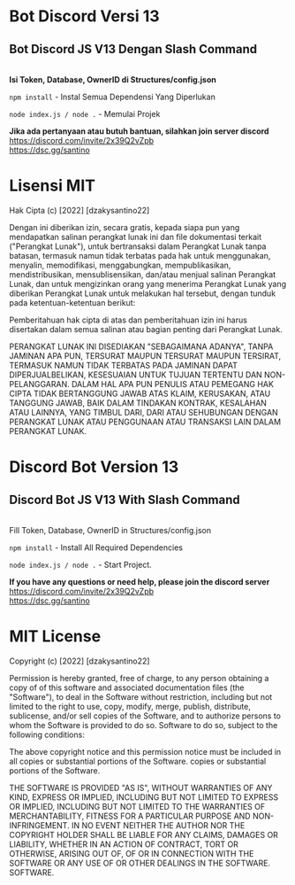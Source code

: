 # Bot Discord Versi 13

## Bot Discord JS V13 Dengan Slash Command

\
**Isi Token, Database, OwnerID di Structures/config.json**

`npm install` - Instal Semua Dependensi Yang Diperlukan

`node index.js / node .` - Memulai Projek

**Jika ada pertanyaan atau butuh bantuan, silahkan join server discord**
https://discord.com/invite/2x39Q2vZpb \
https://dsc.gg/santino

# Lisensi MIT

Hak Cipta (c) [2022] [dzakysantino22]

Dengan ini diberikan izin, secara gratis, kepada siapa pun yang mendapatkan salinan
perangkat lunak ini dan file dokumentasi terkait ("Perangkat Lunak"), untuk bertransaksi
dalam Perangkat Lunak tanpa batasan, termasuk namun tidak terbatas pada hak
untuk menggunakan, menyalin, memodifikasi, menggabungkan, mempublikasikan, mendistribusikan, mensublisensikan, dan/atau menjual
salinan Perangkat Lunak, dan untuk mengizinkan orang yang menerima Perangkat Lunak
yang diberikan Perangkat Lunak untuk melakukan hal tersebut, dengan tunduk pada ketentuan-ketentuan berikut:

Pemberitahuan hak cipta di atas dan pemberitahuan izin ini harus disertakan dalam semua
salinan atau bagian penting dari Perangkat Lunak.

PERANGKAT LUNAK INI DISEDIAKAN "SEBAGAIMANA ADANYA", TANPA JAMINAN APA PUN, TERSURAT MAUPUN
TERSURAT MAUPUN TERSIRAT, TERMASUK NAMUN TIDAK TERBATAS PADA JAMINAN DAPAT DIPERJUALBELIKAN,
KESESUAIAN UNTUK TUJUAN TERTENTU DAN NON-PELANGGARAN. DALAM HAL APA PUN
PENULIS ATAU PEMEGANG HAK CIPTA TIDAK BERTANGGUNG JAWAB ATAS KLAIM, KERUSAKAN, ATAU
TANGGUNG JAWAB, BAIK DALAM TINDAKAN KONTRAK, KESALAHAN ATAU LAINNYA, YANG TIMBUL DARI,
DARI ATAU SEHUBUNGAN DENGAN PERANGKAT LUNAK ATAU PENGGUNAAN ATAU TRANSAKSI LAIN DALAM
PERANGKAT LUNAK.

# Discord Bot Version 13

## Discord Bot JS V13 With Slash Command

\
Fill Token, Database, OwnerID in Structures/config.json

`npm install` - Install All Required Dependencies

`node index.js / node .` - Start Project.

**If you have any questions or need help, please join the discord server**
https://discord.com/invite/2x39Q2vZpb \
https://dsc.gg/santino

# MIT License

Copyright (c) [2022] [dzakysantino22]

Permission is hereby granted, free of charge, to any person obtaining a copy of
of this software and associated documentation files (the "Software"), to deal
in the Software without restriction, including but not limited to the right
to use, copy, modify, merge, publish, distribute, sublicense, and/or sell
copies of the Software, and to authorize persons to whom the Software is provided to do so.
Software to do so, subject to the following conditions:

The above copyright notice and this permission notice must be included in all copies or substantial portions of the Software.
copies or substantial portions of the Software.

THE SOFTWARE IS PROVIDED "AS IS", WITHOUT WARRANTIES OF ANY KIND, EXPRESS OR IMPLIED, INCLUDING BUT NOT LIMITED TO
EXPRESS OR IMPLIED, INCLUDING BUT NOT LIMITED TO THE WARRANTIES OF MERCHANTABILITY,
FITNESS FOR A PARTICULAR PURPOSE AND NON-INFRINGEMENT. IN NO EVENT
NEITHER THE AUTHOR NOR THE COPYRIGHT HOLDER SHALL BE LIABLE FOR ANY CLAIMS, DAMAGES OR
LIABILITY, WHETHER IN AN ACTION OF CONTRACT, TORT OR OTHERWISE, ARISING OUT OF,
OF OR IN CONNECTION WITH THE SOFTWARE OR ANY USE OF OR OTHER DEALINGS IN THE SOFTWARE.
SOFTWARE.
